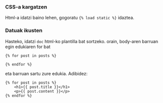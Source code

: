 ### CSS-a kargatzen
Html-a idatzi baino lehen, gogoratu ```{% load static %}``` idaztea.

### Datuak ikusten
Hasteko, idatzi `doc` html-ko plantilla bat sortzeko. orain, body-aren barruan egin edukiaren for bat
```
{% for post in posts %}

{% endfor %}
```

eta barruan sartu zure edukia. Adibidez:
```
{% for post in posts %}
	<h1>{{ post.title }}</h1>
	<p>{{ post.content }}</p>
{% endfor %}
```

